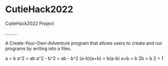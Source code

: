 # CutieHack2022

CutieHack2022 Project

.........

A Create-Your-Own-Adventure program that allows users to create and run programs by writing into a files. 

a = b
a^2 = ab
a^2 - b^2 = ab - b^2
(a-b)(a+b) = b(a-b)
a+b = b
2b = b
2 = 1
